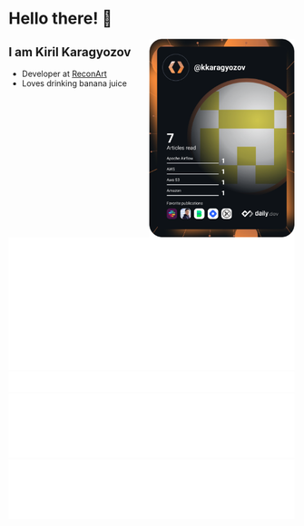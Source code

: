 # Hello there! 👋

  <a href="https://api.daily.dev/get?r=kkaragyozov" target="_blank">
    <img
      width="256"
      align="right"
      src="https://raw.githubusercontent.com/kikaragyozov/kikaragyozov/devcard/devcard.svg"
    />
  </a>
</div>

## I am Kiril Karagyozov

- Developer at [ReconArt](https://www.reconart.com/)
- Loves drinking banana juice

![Metrics](https://raw.githubusercontent.com/kikaragyozov/kikaragyozov/github-metrics/github-metrics.svg)
![Notable contributions](https://raw.githubusercontent.com/kikaragyozov/kikaragyozov/github-metrics/notable.svg)
![Achievements](https://raw.githubusercontent.com/kikaragyozov/kikaragyozov/github-metrics/achievements.svg)
![StackOverflow](https://raw.githubusercontent.com/kikaragyozov/kikaragyozov/stackoverflow-metrics/metrics.plugin.stackoverflow.svg)
